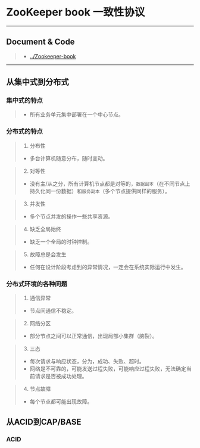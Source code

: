 # ZooKeeper book 一致性协议

---

## Document & Code
> * [../Zookeeper-book](https://github.com/zozospider/note/blob/master/distributed/ZooKeeper/ZooKeeper-book.md)

---

## 从集中式到分布式

### 集中式的特点
> * 所有业务单元集中部署在一个中心节点。

### 分布式的特点
> 1. 分布性
> * 多台计算机随意分布，随时变动。

> 2. 对等性
> * 没有主/从之分，所有计算机节点都是对等的，`数据副本`（在不同节点上持久化同一份数据）和`服务副本`（多个节点提供同样的服务）。

> 3. 并发性
> * 多个节点并发的操作一些共享资源。

> 4. 缺乏全局始终
> * 缺乏一个全局的时钟控制。

> 5. 故障总是会发生
> * 任何在设计阶段考虑到的异常情况，一定会在系统实际运行中发生。

### 分布式环境的各种问题
> 1. 通信异常
> * 节点间通信不稳定。

> 2. 网络分区
> * 部分节点之间可以正常通信，出现局部小集群（脑裂）。

> 3. 三态
> * 每次请求与响应状态，分为，成功、失败、超时。
> * 网络是不可靠的，可能发送过程失败，可能响应过程失败，无法确定当前请求是否被成功处理。

> 4. 节点故障
> * 每个节点都可能出现故障。

## 从ACID到CAP/BASE

### ACID

